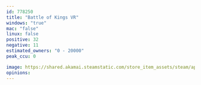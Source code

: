 ```yaml
---
id: 778250
title: "Battle of Kings VR"
windows: "true"
mac: "false"
linux: false
positive: 32
negative: 11
estimated_owners: "0 - 20000"
peak_ccu: 0

image: https://shared.akamai.steamstatic.com/store_item_assets/steam/apps/778250/header.jpg?t=1726645481
opinions:
---
```


